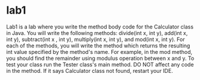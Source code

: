 # lab1
Lab1 is a lab where you write the method body code for the Calculator class in Java.
You will write the following methods: 
  divide(int x, int y),
  add(int x, int y),
  subtract(int x , int y),
  multiply(int x, int y), and
  mod(int x, int y).
For each of the methods, you will write the method which returns the resulting int value specified by the method's name.
For example, in the mod method, you should find the remainder using modulus operation between x and y. 
To test your class run the Tester class's main method. DO NOT affect any code in the method. If it says Calculator class not found, restart your IDE. 
